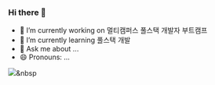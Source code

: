 ### Hi there 👋



- 🔭 I’m currently working on 멀티캠퍼스 풀스택 개발자 부트캠프
- 🌱 I’m currently learning 풀스택 개발
- 💬 Ask me about ...
- 😄 Pronouns: ...

<img src="https://img.shields.io/badge/Python-3766AB?style=flat-square&logo=Python&logoColor=white"/></a>&nbsp 
